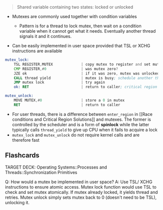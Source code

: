 > Shared variable containing two states: locked or unlocked

- Mutexes are commonly used together with condition variables
	- Pattern is for a thread to lock mutex, then wait on a condition variable when it cannot get what it needs. Eventually another thread signals it and it continues.

- Can be easily implemented in user space provided that TSL or XCHG instructions are available

```asm
mutex_lock:
	TSL REGISTER,MUTEX             | copy mutex to register and set mutex to 1
	CMP REGISTER,#0                | was mutex zero?
	JZE ok                         | if it was zero, mutex was unlocked, so return
	CALL thread yield              | mutex is busy; schedule another thread
	JMP mutex lock                 | try again
	ok: RET                        | return to caller; critical region entered

mutex_unlock:
	MOVE MUTEX,#0                  | store a 0 in mutex
	RET                            | return to caller
```

- For user threads, there is a difference between `enter_region` in [[Race conditions and Critical Region Solutions]] and mutexes. The former is controlled by the scheduler and is a form of **spinlock** while the latter typically calls `thread_yield` to give up CPU when it fails to acquire a lock
- `mutex_lock` and `mutex_unlock` do not require kernel calls and are therefore fast

## Flashcards

TARGET DECK: Operating Systems::Processes and Threads::Synchronization Primitives

Q: How would a mutex be implemented in user space?
A: Use TSL/ XCHG instructions to ensure atomic access. Mutex lock function would use TSL to check and set mutex atomically. If mutex already locked, it yields thread and retries. Mutex unlock simply sets mutex back to 0 (doesn't need to be TSL), unlocking it.
<!--ID: 1748183455163-->
